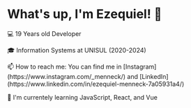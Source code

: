 # What's up, I'm Ezequiel! 👋

<p> 💻 19 Years old Developer </p>
<p> 🎓 Information Systems at UNISUL (2020-2024) </p>
📫  How to reach me: You can find me in [Instagram](https://www.instagram.com/_menneck/) and [LinkedIn](https://www.linkedin.com/in/ezequiel-menneck-7a05931a4/)
<p> 🌱 I'm currentely learning JavaScript, React, and Vue </p>
